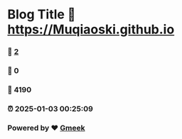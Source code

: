 # Blog Title :link: https://Muqiaoski.github.io 
### :page_facing_up: [2](https://Muqiaoski.github.io/tag.html) 
### :speech_balloon: 0 
### :hibiscus: 4190 
### :alarm_clock: 2025-01-03 00:25:09 
### Powered by :heart: [Gmeek](https://github.com/Meekdai/Gmeek)
